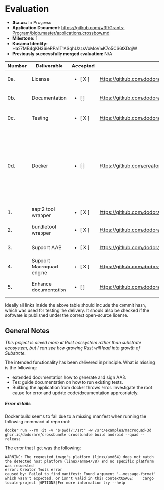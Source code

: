 # Evaluation


- **Status:** In Progress
- **Application Document:** https://github.com/w3f/Grants-Program/blob/master/applications/crossbow.md
- **Milestone:** 1
- **Kusama Identity:** Ha27MB4gKH36ieRPa1T1ASqhUz4sVxMoVmK7o5CS6tXDqjW
- **Previously successfully merged evaluation:** N/A

| Number | Deliverable | Accepted | Link | Evaluation Notes |
| ------ | ----------- | -------- | ---- |----------------- |
| 0a. | License |<ul><li>[ X ] </li></ul>| https://github.com/dodorare/crossbow/blob/main/LICENSE| Correct Licence Apache 2.0 |
| 0b.  | Documentation |<ul><li>[ ] </li> </ul>| https://github.com/dodorare/crossbow/wiki | Missing documentation about generating and signing AAB file. The documentation for generating a project is sufficient. |
| 0c. | Testing |<ul><li>[ X ] </li></ul>| https://github.com/dodorare/crossbow/tree/main/crossbundle/tools/tests | Missing test guide documentation on how to run tests. Test guide was included as part of the proposal. |
| 0d. | Docker |<ul><li>[ ] </li></ul>| https://github.com/creator-rs/crossbow/pkgs/container/android | Building the project via docker as described in the documentation, throws the following error: <br> error: Creator Tools errorcaused by: Failed to find manifest: Found argument '--message-format' which wasn't expected, or isn't valid in this contextUSAGE:    cargo locate-project [OPTIONS]For more information try --help <br> I cloned the project from main branch: https://github.com/dodorare/crossbow.git |
| 1. | aapt2 tool wrapper |<ul><li>[ X ] </li></ul>| https://github.com/dodorare/android-tools-rs/tree/main/src/aapt2 | ...|
| 2. | bundletool wrapper |<ul><li>[ X ] </li></ul>| https://github.com/dodorare/android-tools-rs/tree/main/src/bundletool | ...|
| 3. | Support AAB |<ul><li>[ X ] </li></ul>| https://github.com/dodorare/crossbow/blob/main/crossbundle/cli/src/commands/build/android.rs#L155 | ...|
| 4. | Support Macroquad engine |<ul><li>[ X ] </li></ul>|https://github.com/dodorare/crossbow/blob/main/crossbundle/cli/src/commands/build/mod.rs#L56 | ...|
| 5. | Enhance documentation |<ul><li>[ ] </li></ul>| https://github.com/dodorare/crossbow/tree/main/crossbundle/cli#readme| Ambiguous deliverable. The wiki documentation is present, but can always be enhanced more.  |


Ideally all links inside the above table should include the commit hash,
which was used for testing the delivery. It should also be checked if the software is published under the correct open-source license.

## General Notes

<i>This project is aimed more at Rust ecosystem rather than substrate ecosystem, but I can see how growing Rust will lead into growth of Substrate.</i>

The intended functionality has been delivered in principle. What is missing is the following: 
* extended documentation how to generate and sign AAB. 
* Test guide documentation on how to run existing tests.
* Building the application from docker throws error. Investigate the root cause for error and update code/documentation appropriately.

##### Error details

Docker build seems to fail due to a missing manifest when running the following command at repo root: 

```
docker run --rm -it -v "$(pwd)/:/src" -w /src/examples/macroquad-3d ghcr.io/dodorare/crossbundle crossbundle build android --quad --release
```
The error that I got was the following: 
```
WARNING: The requested image's platform (linux/amd64) does not match the detected host platform (linux/arm64/v8) and no specific platform was requested
error: Creator Tools error
caused by: Failed to find manifest: Found argument '--message-format' which wasn't expected, or isn't valid in this contextUSAGE:    cargo locate-project [OPTIONS]For more information try --help
```

